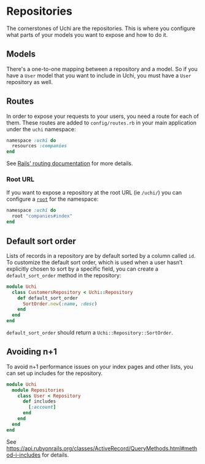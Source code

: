 # Repositories

The cornerstones of Uchi are the repositories. This is where you configure what parts of your models you want to expose and how to do it.

## Models

There's a one-to-one mapping between a repository and a model. So if you have a `User` model that you want to include in Uchi, you must have a `User` repository as well.

## Routes

In order to expose your requests to your users, you need a route for each of them. These routes are added to `config/routes.rb` in your main application under the `uchi` namespace:

```ruby
namespace :uchi do
  resources :companies
end
```

See [Rails' routing documentation](https://guides.rubyonrails.org/routing.html) for more details.

### Root URL

If you want to expose a repository at the root URL (ie `/uchi/`) you can configure a [`root`](https://guides.rubyonrails.org/routing.html#using-root) for the namespace:

```ruby
namespace :uchi do
  root "companies#index"
end
```

## Default sort order

Lists of records in a repository are by default sorted by a column called `id`. To customize the default sort order, which is used when a user hasn’t explicitly chosen to sort by a specific field, you can create a `default_sort_order` method in the repository:

```ruby
module Uchi
  class CustomersRepository < Uchi::Repository
    def default_sort_order
      SortOrder.new(:name, :desc)
    end
  end
end
```

`default_sort_order` should return a `Uchi::Repository::SortOrder`.
## Avoiding n+1

To avoid n+1 performance issues on your index pages and other lists, you can set up includes for the repository.

```ruby
module Uchi
  module Repositories
    class User < Repository
      def includes
        [:account]
      end
    end
  end
end
```

See https://api.rubyonrails.org/classes/ActiveRecord/QueryMethods.html#method-i-includes for details.
